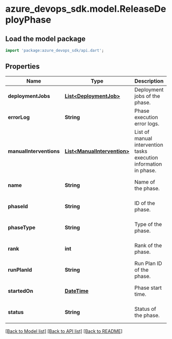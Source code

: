 # azure_devops_sdk.model.ReleaseDeployPhase

## Load the model package
```dart
import 'package:azure_devops_sdk/api.dart';
```

## Properties
Name | Type | Description | Notes
------------ | ------------- | ------------- | -------------
**deploymentJobs** | [**List&lt;DeploymentJob&gt;**](DeploymentJob.md) | Deployment jobs of the phase. | [optional] [default to []]
**errorLog** | **String** | Phase execution error logs. | [optional] [default to null]
**manualInterventions** | [**List&lt;ManualIntervention&gt;**](ManualIntervention.md) | List of manual intervention tasks execution information in phase. | [optional] [default to []]
**name** | **String** | Name of the phase. | [optional] [default to null]
**phaseId** | **String** | ID of the phase. | [optional] [default to null]
**phaseType** | **String** | Type of the phase. | [optional] [default to null]
**rank** | **int** | Rank of the phase. | [optional] [default to null]
**runPlanId** | **String** | Run Plan ID of the phase. | [optional] [default to null]
**startedOn** | [**DateTime**](DateTime.md) | Phase start time. | [optional] [default to null]
**status** | **String** | Status of the phase. | [optional] [default to null]

[[Back to Model list]](../README.md#documentation-for-models) [[Back to API list]](../README.md#documentation-for-api-endpoints) [[Back to README]](../README.md)


